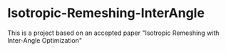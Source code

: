 # Isotropic-Remeshing-InterAngle
This is a project based on an accepted paper "Isotropic Remeshing with Inter-Angle Optimization"
